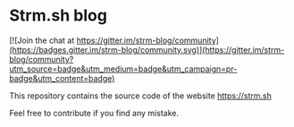 # Strm.sh blog

[![Join the chat at https://gitter.im/strm-blog/community](https://badges.gitter.im/strm-blog/community.svg)](https://gitter.im/strm-blog/community?utm_source=badge&utm_medium=badge&utm_campaign=pr-badge&utm_content=badge)

This repository contains the source code of the website https://strm.sh 

Feel free to contribute if you find any mistake.
